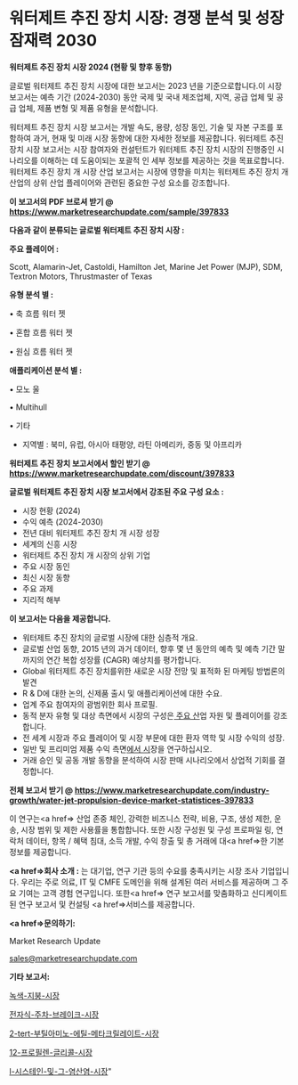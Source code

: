 # 워터제트 추진 장치 시장: 경쟁 분석 및 성장 잠재력 2030

<strong>워터제트 추진 장치 시장 2024 (현황 및 향후 동향)</strong>

글로벌 워터제트 추진 장치 시장에 대한 보고서는 2023 년을 기준으로합니다.이 시장 보고서는 예측 기간 (2024-2030) 동안 국제 및 국내 제조업체, 지역, 공급 업체 및 공급 업체, 제품 변형 및 제품 유형을 분석합니다.

워터제트 추진 장치 시장 보고서는 개발 속도, 용량, 성장 동인, 기술 및 자본 구조를 포함하여 과거, 현재 및 미래 시장 동향에 대한 자세한 정보를 제공합니다. 워터제트 추진 장치 시장 보고서는 시장 참여자와 컨설턴트가 워터제트 추진 장치 시장의 진행중인 시나리오를 이해하는 데 도움이되는 포괄적 인 세부 정보를 제공하는 것을 목표로합니다. 워터제트 추진 장치 개 시장 산업 보고서는 시장에 영향을 미치는 워터제트 추진 장치 개 산업의 상위 산업 플레이어와 관련된 중요한 구성 요소를 강조합니다.



<strong>이 보고서의 PDF 브로셔 받기 @ <a href=https://www.marketresearchupdate.com/sample/397833>https://www.marketresearchupdate.com/sample/397833</a></strong>



<strong>다음과 같이 분류되는 글로벌 워터제트 추진 장치 시장 :</strong>



<strong>주요 플레이어 :</strong>

Scott, Alamarin-Jet, Castoldi, Hamilton Jet, Marine Jet Power (MJP), SDM, Textron Motors, Thrustmaster of Texas



<strong>유형 분석 별 :</strong>

• 축 흐름 워터 젯

• 혼합 흐름 워터 젯

• 원심 흐름 워터 젯



<strong>애플리케이션 분석 별 :</strong>

• 모노 울

• Multihull

• 기타

<ul>
  <li>지역별 : 북미, 유럽, 아시아 태평양, 라틴 아메리카, 중동 및 아프리카</li>
</ul>


<strong>워터제트 추진 장치 보고서에서 할인 받기 @ <a href=https://www.marketresearchupdate.com/discount/397833>https://www.marketresearchupdate.com/discount/397833</a></strong>



<strong>글로벌 워터제트 추진 장치 시장 보고서에서 강조된 주요 구성 요소 :</strong>
<ul>
  <li>시장 현황 (2024)</li>
  <li>수익 예측 (2024-2030)</li>
  <li>전년 대비 워터제트 추진 장치 개 시장 성장</li>
  <li>세계의 신흥 시장</li>
  <li>워터제트 추진 장치 개 시장의 상위 기업</li>
  <li>주요 시장 동인</li>
  <li>최신 시장 동향</li>
  <li>주요 과제</li>
  <li>지리적 해부</li>
</ul>


<strong>이 보고서는 다음을 제공합니다.</strong>
<ul>
  <li>워터제트 추진 장치의 글로벌 시장에 대한 심층적 개요.</li>
  <li>글로벌 산업 동향, 2015 년의 과거 데이터, 향후 몇 년 동안의 예측 및 예측 기간 말까지의 연간 복합 성장률 (CAGR) 예상치를 평가합니다.</li>
  <li>Global 워터제트 추진 장치를위한 새로운 시장 전망 및 표적화 된 마케팅 방법론의 발견</li>
  <li>R &amp; D에 대한 논의, 신제품 출시 및 애플리케이션에 대한 수요.</li>
  <li>업계 주요 참여자의 광범위한 회사 프로필.</li>
  <li>동적 분자 유형 및 대상 측면에서 시장의 구성은<a href=> 주요 산</a>업 자원 및 플레이어를 강조합니다.</li>
  <li>전 세계 시장과 주요 플레이어 및 시장 부문에 대한 환자 역학 및 시장 수익의 성장.</li>
  <li>일반 및 프리미엄 제품 수익 측면<a href=>에서 시</a>장을 연구하십시오.</li>
  <li>거래 승인 및 공동 개발 동향을 분석하여 시장 판매 시나리오에서 상업적 기회를 결정합니다.</li>
</ul>



<strong>전체 보고서 받기 @ <a href=https://www.marketresearchupdate.com/industry-growth/water-jet-propulsion-device-market-statistices-397833>https://www.marketresearchupdate.com/industry-growth/water-jet-propulsion-device-market-statistices-397833</a></strong>

이 연구는<a href=> 산업 존중</a> 체인, 강력한 비즈니스 전략, 비용, 구조, 생성 제한, 운송, 시장 범위 및 제한 사용률을 통합합니다. 또한 시장 구성원 및 구성 프로파일 링, 연락처 데이터, 항목 / 혜택 침대, 소득 개발, 수익 창출 및 총 거래에 대<a href=>한 기본 </a>정보를 제공합니다.



<strong><a href=>회사 소</a>개 :</strong>
는 대기업, 연구 기관 등의 수요를 충족시키는 시장 조사 기업입니다. 우리는 주로 의료, IT 및 CMFE 도메인을 위해 설계된 여러 서비스를 제공하며 그 주요 기여는 고객 경험 연구입니다. 또한<a href=> 연구 보</a>고서를 맞춤화하고 신디케이트 된 연구 보고서 및 컨설팅 <a href=>서비스</a>를 제공합니다.



<strong><a href=>문의하기:</a></strong>

Market Research Update

sales@marketresearchupdate.com



<strong>기타 보고서:</strong>

<a href=https://www.linkedin.com/pulse/녹색-지붕-시장-경쟁-분석-및-성장-잠재력-2029-isdailynews/>녹색-지붕-시장</a>

<a href=https://www.linkedin.com/pulse/전자식-주차-브레이크-시장-규모-및-성장-2023-analytics-avenue-adventures-24-ana-vh9uf/>전자식-주차-브레이크-시장</a>

<a href=https://www.linkedin.com/pulse/2-tert-부틸아미노-에틸-메타크릴레이트-시장-경쟁-분석-및-성장-x4lzf/>2-tert-부틸아미노-에틸-메타크릴레이트-시장</a>

<a href=https://www.linkedin.com/pulse/12-프로필렌-글리콜-시장-현재-및-미래-성장-2029-trend-tracking-tips-360-analysis-bglcf/>12-프로필렌-글리콜-시장</a>

<a href=https://www.linkedin.com/pulse/l-시스테인-및-그-염산염-시장-경쟁-분석-성장-잠재력-2030-isdailynews-uo51f/>l-시스테인-및-그-염산염-시장</a>"
